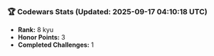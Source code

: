### 🏆 Codewars Stats (Updated: 2025-09-17 04:10:18 UTC)

- **Rank:** 8 kyu
- **Honor Points:** 3
- **Completed Challenges:** 1
